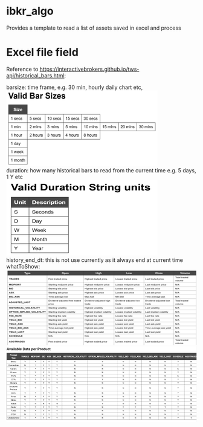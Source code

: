 # ibkr_algo
Provides a template to read a list of assets saved in excel and process

# Excel file field
Reference to https://interactivebrokers.github.io/tws-api/historical_bars.html:

barsize: time frame, e.g. 30 min, hourly daily chart etc,  <br>
<img src="images/ValidBarSizes.png" alt="Valid Bar Sizes" width="400" height="200"> <br>
duration: how many historical bars to read from the current time e.g. 5 days, 1 Y etc  <br>
<img src="images/ValidDurations.png" alt="Valid Durations" width="400" height="200"> <br>
history_end_dt: this is not use currently as it always end at current time <br>
whatToShow: <br>
<img src="images/WhatToShow.png" alt="What to show definition" width="800" height="200"> <br>
<img src="images/whattoshow2.png" alt="What to show definition" width="1000" height="200"> <br>

